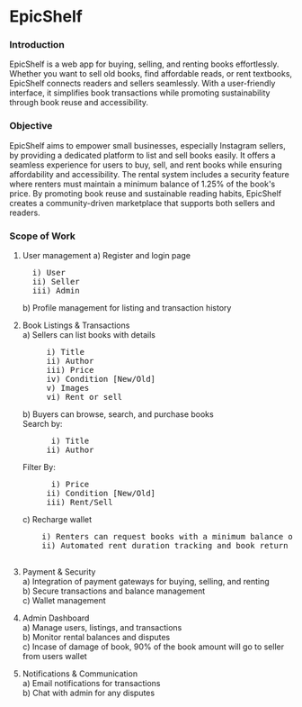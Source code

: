 # EpicShelf
### Introduction
EpicShelf is a web app for buying, selling, and renting books effortlessly. Whether you want to sell old books, find affordable reads, or rent textbooks, EpicShelf connects readers and sellers seamlessly. With a user-friendly interface, it simplifies book transactions while promoting sustainability through book reuse and accessibility.

### Objective
EpicShelf aims to empower small businesses, especially Instagram sellers, by providing a dedicated platform to list and sell books easily. It offers a seamless experience for users to buy, sell, and rent books while ensuring affordability and accessibility. The rental system includes a security feature where renters must maintain a minimum balance of 1.25% of the book's price. By promoting book reuse and sustainable reading habits, EpicShelf creates a community-driven marketplace that supports both sellers and readers.

### Scope of Work 
1) User management
   a) Register and login page <br>
   <pre>
     i) User
     ii) Seller
     iii) Admin
   </pre>
   b) Profile management for listing and transaction history<br>

2) Book Listings & Transactions<br>
   a) Sellers can list books with details<br>
   <pre>
        i) Title
        ii) Author
        iii) Price
        iv) Condition [New/Old]
        v) Images
        vi) Rent or sell
   </pre>
   b) Buyers can browse, search, and purchase books<br>
   Search by:<br>
   <pre>
         i) Title
        ii) Author
   </pre>
   Filter By:<br>
   <pre>
         i) Price
        ii) Condition [New/Old]
        iii) Rent/Sell
   </pre>
   c) Recharge wallet<br>
   <pre>
       i) Renters can request books with a minimum balance of 125% of the book price
       ii) Automated rent duration tracking and book return management
    </pre>
3) Payment & Security<br>
   a) Integration of payment gateways for buying, selling, and renting<br>
   b) Secure transactions and balance management<br>
   c) Wallet management<br>
5) Admin Dashboard<br>
   a)  Manage users, listings, and transactions<br>
   b)  Monitor rental balances and disputes<br>
   c)  Incase of damage of book, 90% of the book amount will go to seller from users wallet<br>
6) Notifications & Communication<br>
   a) Email notifications for transactions<br>
   b) Chat with admin for any disputes<br>
